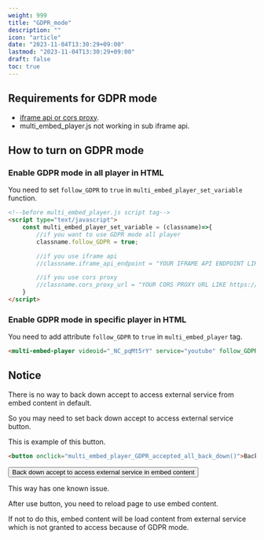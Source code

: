 ```yaml
---
weight: 999
title: "GDPR_mode"
description: ""
icon: "article"
date: "2023-11-04T13:30:29+09:00"
lastmod: "2023-11-04T13:30:29+09:00"
draft: false
toc: true
---
```


## Requirements for GDPR mode

- [iframe api or cors proxy](/docs/install).
- multi_embed_player.js not working in sub iframe api.

## How to turn on GDPR mode

### Enable GDPR mode in all player in HTML

You need to set `follow_GDPR` to `true` in `multi_embed_player_set_variable` function.

```html
<!--before multi_embed_player.js script tag-->
<script type="text/javascript">
    const multi_embed_player_set_variable = (classname)=>{
        //if you want to use GDPR mode all player
        classname.follow_GDPR = true;

        //if you use iframe api
        //classname.iframe_api_endpoint = "YOUR IFRAME API ENDPOINT LIKE https://iframe_api.ryokuryu.workers.dev";

        //if you use cors proxy
        //classname.cors_proxy_url = "YOUR CORS PROXY URL LIKE https://cors-anywhere.herokuapp.com";
    }
</script>
```

### Enable GDPR mode in specific player in HTML

You need to add attribute `follow_GDPR` to `true` in `multi_embed_player` tag.

```html
<multi-embed-player videoid="_NC_pqMt5rY" service="youtube" follow_GDPR="true"></multi-embed-player>
```

<!--live demo of this code-->
<style>
    multi-embed-player{
        width: 480px;
        height: 270px;
    }
</style>
<script src="https://cdn.jsdelivr.net/gh/bonjinnorenka/multi_embed_player@latest/multi_embed_player.js"></script>
<multi-embed-player videoid="_NC_pqMt5rY" service="youtube" follow_GDPR="true"></multi-embed-player>

## Notice

There is no way to back down accept to access external service from embed content in default.

So you may need to set back down accept to access external service button.

This is example of this button.

```html
<button onclick="multi_embed_player_GDPR_accepted_all_back_down()">Back down accept to access external service in embed content</button>
```

<!--live demo of this code-->
<button onclick="multi_embed_player_GDPR_accepted_all_back_down()">Back down accept to access external service in embed content</button>

This way has one known issue.

After use button, you need to reload page to use embed content.

If not to do this, embed content will be load content from external service which is not granted to access because of GDPR mode.
